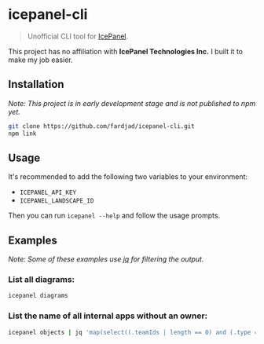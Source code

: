 # icepanel-cli

> Unofficial CLI tool for [IcePanel](https://icepanel.io/).

This project has no affiliation with **IcePanel Technologies Inc.** I built
it to make my job easier.

## Installation

_Note: This project is in early development stage and is not published to npm yet._

```sh
git clone https://github.com/fardjad/icepanel-cli.git
npm link
```

## Usage

It's recommended to add the following two variables to your environment:

- `ICEPANEL_API_KEY`
- `ICEPANEL_LANDSCAPE_ID`

Then you can run `icepanel --help` and follow the usage prompts.

## Examples

_Note: Some of these examples use [jq](https://jqlang.github.io/jq/) for filtering the output._

### List all diagrams:

```sh
icepanel diagrams
```

### List the name of all internal apps without an owner:

```sh
icepanel objects | jq 'map(select((.teamIds | length == 0) and (.type == "app") and (.external == false))) | .[].name'
```
